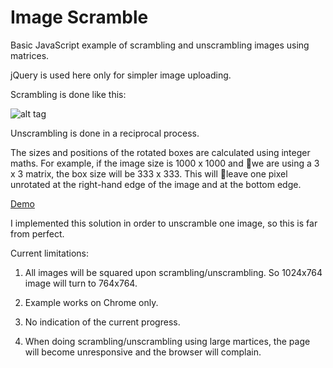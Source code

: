 Image Scramble
==============

Basic JavaScript example of scrambling and unscrambling images using matrices.

jQuery is used here only for simpler image uploading.

Scrambling is done like this:

![alt tag](https://raw.github.com/dantarakan/Image-Scramble/gh-pages/instructions.png)

Unscrambling is done in a reciprocal process.

The sizes and positions of the rotated boxes are calculated using integer maths. For example, if the image size is 1000 x 1000 and we are using a 3 x 3 matrix, the box size will be 333 x 333. This will leave one pixel unrotated at the right-hand edge of the image and at the bottom edge.

[Demo](http://dantarakan.github.io/Image-Scramble/)

I implemented this solution in order to unscramble one image, so this is far from perfect.

Current limitations:

1) All images will be squared upon scrambling/unscrambling. So 1024x764 image will turn to 764x764.

2) Example works on Chrome only.

3) No indication of the current progress.

4) When doing scrambling/unscrambling using large martices, the page will become unresponsive and the browser will complain.
